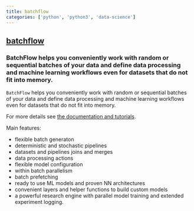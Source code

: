 ```yaml
---
title: batchflow
categories: ['python', 'python3', 'data-science']
---
```

## [batchflow](https://github.com/analysiscenter/batchflow)

### BatchFlow helps you conveniently work with random or sequential batches of your data and define data processing and machine learning workflows even for datasets that do not fit into memory.


`BatchFlow` helps you conveniently work with random or sequential batches of your data
and define data processing and machine learning workflows even for datasets that do not fit into memory.

For more details see [the documentation and tutorials](https://analysiscenter.github.io/batchflow/).

Main features:
- flexible batch generaton
- deterministic and stochastic pipelines
- datasets and pipelines joins and merges
- data processing actions
- flexible model configuration
- within batch parallelism
- batch prefetching
- ready to use ML models and proven NN architectures
- convenient layers and helper functions to build custom models
- a powerful research engine with parallel model training and extended experiment logging.
